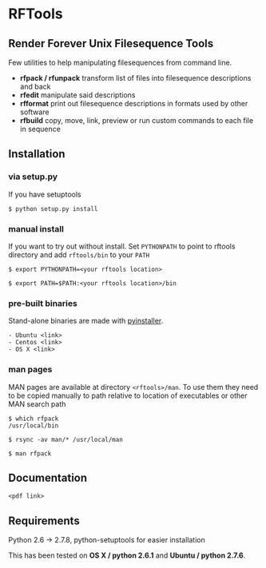 # RFTools
## Render Forever Unix Filesequence Tools

Few utilities to help manipulating filesequences from command line.
- **rfpack / rfunpack**	transform list of files into filesequence descriptions and back 
- **rfedit**			manipulate said descriptions
- **rfformat**			print out filesequence descriptions in formats used by other software
- **rfbuild**			copy, move, link, preview or run custom commands to each file in sequence

## Installation
### via setup.py
If you have setuptools

	$ python setup.py install

### manual install
If you want to try out without install. Set `PYTHONPATH` to point to rftools directory and add `rftools/bin` to your `PATH`

	$ export PYTHONPATH=<your rftools location>

	$ export PATH=$PATH:<your rftools location>/bin

### pre-built binaries
Stand-alone binaries are made with [pyinstaller](http://www.pyinstaller.org/).

	- Ubuntu <link>
	- Centos <link>
	- OS X <link>

### man pages
MAN pages are available at directory `<rftools>/man`. To use them they need to be copied manually to path relative to location of executables or other MAN search path

```
$ which rfpack
/usr/local/bin

$ rsync -av man/* /usr/local/man

$ man rfpack
```

## Documentation

	<pdf link>

## Requirements
Python 2.6 -> 2.7.8, python-setuptools for easier installation

This has been tested on **OS X / python 2.6.1** and **Ubuntu / python 2.7.6**.
